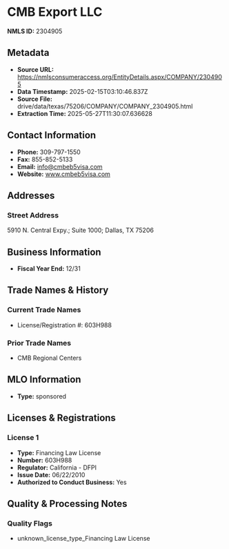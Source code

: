 # CMB Export LLC

**NMLS ID:** 2304905

## Metadata
- **Source URL:** https://nmlsconsumeraccess.org/EntityDetails.aspx/COMPANY/2304905
- **Data Timestamp:** 2025-02-15T03:10:46.837Z
- **Source File:** drive/data/texas/75206/COMPANY/COMPANY_2304905.html
- **Extraction Time:** 2025-05-27T11:30:07.636628

## Contact Information
- **Phone:** 309-797-1550
- **Fax:** 855-852-5133
- **Email:** info@cmbeb5visa.com
- **Website:** www.cmbeb5visa.com

## Addresses
### Street Address
5910 N. Central Expy.; Suite 1000; Dallas, TX 75206

## Business Information
- **Fiscal Year End:** 12/31

## Trade Names & History
### Current Trade Names
- License/Registration #: 603H988

### Prior Trade Names
- CMB Regional Centers

## MLO Information
- **Type:** sponsored

## Licenses & Registrations

### License 1
- **Type:** Financing Law License
- **Number:** 603H988
- **Regulator:** California - DFPI
- **Issue Date:** 06/22/2010
- **Authorized to Conduct Business:** Yes

## Quality & Processing Notes
### Quality Flags
- unknown_license_type_Financing Law License
